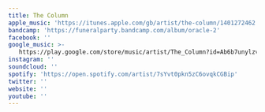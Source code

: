 ```yaml
---
title: The Column
apple_music: 'https://itunes.apple.com/gb/artist/the-column/1401272462'
bandcamp: 'https://funeralparty.bandcamp.com/album/oracle-2'
facebook: ''
google_music: >-
   https://play.google.com/store/music/artist/The_Column?id=Ab6b7unylzvpmi7bucqxghhdz2y
instagram: ''
soundcloud: ''
spotify: 'https://open.spotify.com/artist/7sYvt0pkn5zC6ovqkCGBip'
twitter: ''
website: ''
youtube: ''
---
```

